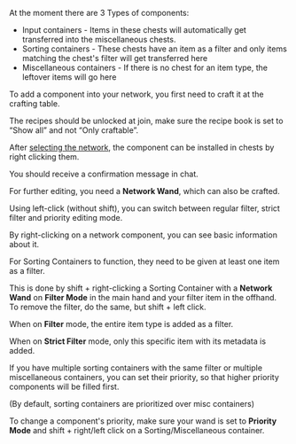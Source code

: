 At the moment there are 3 Types of components:

*   Input containers - Items in these chests will automatically get transferred into the miscellaneous chests.
*   Sorting containers - These chests have an item as a filter and only items matching the chest's filter will get transferred here
*   Miscellaneous containers - If there is no chest for an item type, the leftover items will go here

To add a component into your network, you first need to craft it at the crafting table.

The recipes should be unlocked at join, make sure the recipe book is set to “Show all” and not “Only craftable”.

After [selecting the network](/basics), the component can be installed in chests by right clicking them.

You should receive a confirmation message in chat.


For further editing, you need a **Network Wand**, which can also be crafted.

Using left-click (without shift), you can switch between regular filter, strict filter and priority editing mode.

By right-clicking on a network component, you can see basic information about it.

For Sorting Containers to function, they need to be given at least one item as a filter.

This is done by shift + right-clicking a Sorting Container with a **Network Wand** on **Filter Mode** in the main hand and your filter item in the offhand.  
To remove the filter, do the same, but shift + left click.

When on **Filter** mode, the entire item type is added as a filter.

When on **Strict Filter** mode, only this specific item with its metadata is added.


If you have multiple sorting containers with the same filter or multiple miscellaneous containers, you can set their priority, so that higher priority components will be filled first.

(By default, sorting containers are prioritized over misc containers)

To change a component's priority, make sure your wand is set to **Priority Mode** and shift + right/left click on a Sorting/Miscellaneous container.
